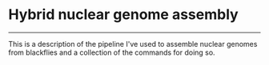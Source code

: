 # Hybrid nuclear genome assembly
---

This is a description of the pipeline I've used to assemble nuclear genomes from blackflies and a collection of the commands for doing so.

